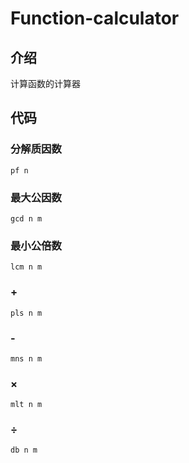 # Function-calculator
## 介绍
  计算函数的计算器
## 代码
  ### 分解质因数
    pf n
  ### 最大公因数
    gcd n m
  ### 最小公倍数
    lcm n m
  ### +
    pls n m
  ### -
    mns n m
  ### ×
    mlt n m
  ### ÷
    db n m
